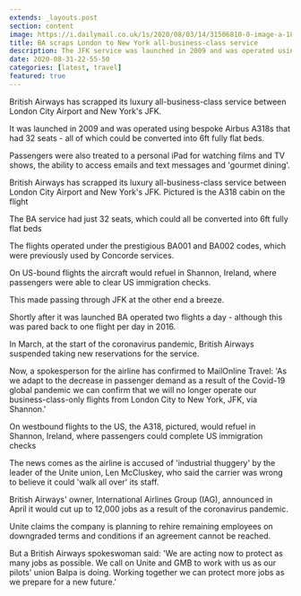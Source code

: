 ```yaml
---
extends: _layouts.post
section: content
image: https://i.dailymail.co.uk/1s/2020/08/03/14/31506810-0-image-a-18_1596462194776.jpg 
title: BA scraps London to New York all-business-class service 
description: The JFK service was launched in 2009 and was operated using bespoke Airbus A318s that had just 32 seats - all of which could be converted into 6ft fully flat beds. 
date: 2020-08-31-22-55-50 
categories: [latest, travel] 
featured: true 
--- 
```

British Airways has scrapped its luxury all-business-class service between London City Airport and New York's JFK.

It was launched in 2009 and was operated using bespoke Airbus A318s that had 32 seats - all of which could be converted into 6ft fully flat beds.

Passengers were also treated to a personal iPad for watching films and TV shows, the ability to access emails and text messages and 'gourmet dining'.

British Airways has scrapped its luxury all-business-class service between London City Airport and New York's JFK. Pictured is the A318 cabin on the flight  

The BA service had just 32 seats, which could all be converted into 6ft fully flat beds

The flights operated under the prestigious BA001 and BA002 codes, which were previously used by Concorde services.

On US-bound flights the aircraft would refuel in Shannon, Ireland, where passengers were able to clear US immigration checks.

This made passing through JFK at the other end a breeze.

Shortly after it was launched BA operated two flights a day - although this was pared back to one flight per day in 2016.

In March, at the start of the coronavirus pandemic, British Airways suspended taking new reservations for the service.

Now, a spokesperson for the airline has confirmed to MailOnline Travel: 'As we adapt to the decrease in passenger demand as a result of the Covid-19 global pandemic we can confirm that we will no longer operate our business-class-only flights from London City to New York, JFK, via Shannon.'

On westbound flights to the US, the A318, pictured, would refuel in Shannon, Ireland, where passengers could complete US immigration checks 

The news comes as the airline is accused of 'industrial thuggery' by the leader of the Unite union, Len McCluskey, who said the carrier was wrong to believe it could 'walk all over' its staff.

British Airways' owner, International Airlines Group (IAG), announced in April it would cut up to 12,000 jobs as a result of the coronavirus pandemic.

Unite claims the company is planning to rehire remaining employees on downgraded terms and conditions if an agreement cannot be reached.

But a British Airways spokeswoman said: 'We are acting now to protect as many jobs as possible. We call on Unite and GMB to work with us as our pilots' union Balpa is doing. Working together we can protect more jobs as we prepare for a new future.'  

